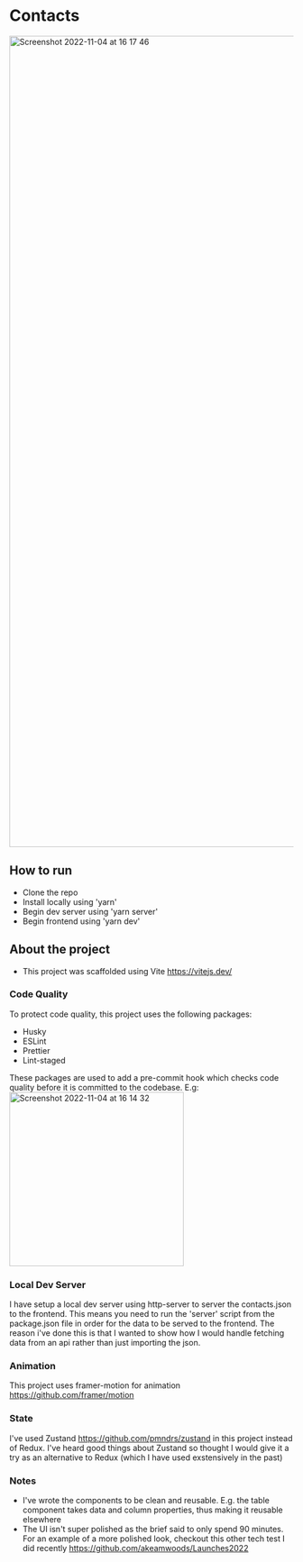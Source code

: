 # Contacts
<img width="1440" alt="Screenshot 2022-11-04 at 16 17 46" src="https://user-images.githubusercontent.com/19963177/200024867-fd6fa5d8-8657-47a4-aaa0-cb8320b3908a.png">

## How to run
+ Clone the repo
+ Install locally using 'yarn'
+ Begin dev server using 'yarn server'
+ Begin frontend using 'yarn dev'

## About the project
+ This project was scaffolded using Vite https://vitejs.dev/

### Code Quality
To protect code quality, this project uses the following packages:
+ Husky 
+ ESLint 
+ Prettier
+ Lint-staged

These packages are used to add a pre-commit hook which checks code quality before it is committed to the codebase. E.g:
<img width="309" alt="Screenshot 2022-11-04 at 16 14 32" src="https://user-images.githubusercontent.com/19963177/200024248-8de4e460-4543-4b24-ac15-88c6d4f9d480.png">


### Local Dev Server
I have setup a local dev server using http-server to server the contacts.json to the frontend. This means you need to run the 'server' script from the package.json file in order for the data to be served to the frontend. The reason i've done this is that I wanted to show how I would handle fetching data from an api rather than just importing the json.

### Animation
This project uses framer-motion for animation https://github.com/framer/motion

### State
I've used Zustand https://github.com/pmndrs/zustand in this project instead of Redux. I've heard good things about Zustand so thought I would give it a try as an alternative to Redux (which I have used exstensively in the past)

### Notes
+ I've wrote the components to be clean and reusable. E.g. the table component takes data and column properties, thus making it reusable elsewhere
+ The UI isn't super polished as the brief said to only spend 90 minutes. For an example of a more polished look, checkout this other tech test I did recently https://github.com/akeamwoods/Launches2022
